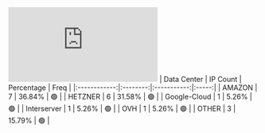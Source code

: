 ![Diagramm](https://github.com/obajay/StateSync-snapshots/blob/main/Projects/Medibloc/1/README.md)
| Data Center | IP Count | Percentage | Freq |
|:------------:|:--------:|:-----------:|:-----:|
| AMAZON | 7 | 36.84% | 🟢 |
| HETZNER | 6 | 31.58% | 🟢 |
| Google-Cloud | 1 | 5.26% | 🟢 |
| Interserver | 1 | 5.26% | 🟢 |
| OVH | 1 | 5.26% | 🟢 |
| OTHER | 3 | 15.79% | 🟢 |